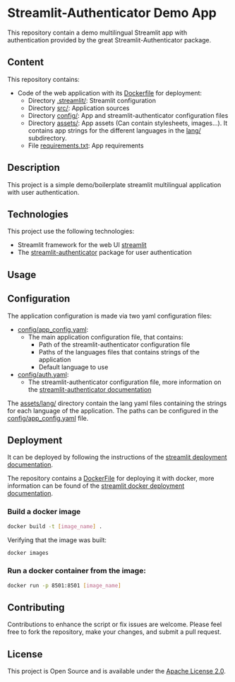 # Streamlit-Authenticator Demo App

This repository contain a demo multilingual Streamlit app with authentication provided by the great Streamlit-Authenticator package.

## Content

This repository contains:

- Code of the web application with its [Dockerfile](./Dockerfile) for deployment:
  - Directory [.streamlit/](./.streamlit/): Streamlit configuration
  - Directory [src/](./src/): Application sources
  - Directory [config/](./config/): App and streamlit-authenticator configuration files
  - Directory [assets/](./assets/): App assets (Can contain stylesheets, images...). It contains app strings for the different languages in the [lang/](./assets/lang/) subdirectory.
  - File [requirements.txt](./requirements.txt): App requirements

## Description

This project is a simple demo/boilerplate streamlit multilingual application with user authentication.

## Technologies

This project use the following technologies:

- Streamlit framework for the web UI [streamlit](https://github.com/streamlit/streamlit)
- The [streamlit-authenticator](https://github.com/mkhorasani/Streamlit-Authenticator) package for user authentication

## Usage

## Configuration

The application configuration is made via two yaml configuration files:

- [config/app_config.yaml](./config/app_config.yaml):
  - The main application configuration file, that contains:
    - Path of the streamlit-authenticator configuration file
    - Paths of the languages files that contains strings of the application
    - Default language to use
- [config/auth.yaml](./config/auth.yaml):
  - The streamlit-authenticator configuration file, more information on the [streamlit-authenticator documentation](https://github.com/mkhorasani/Streamlit-Authenticator)

The [assets/lang/](./assets/lang/) directory contain the lang yaml files containing the strings for each language of the application. The paths can be configured in the [config/app_config.yaml](./config/app_config.yaml) file.

## Deployment

It can be deployed by following the instructions of the [streamlit deployment documentation](https://docs.streamlit.io/streamlit-community-cloud/deploy-your-app).

The repository contains a [DockerFile](./Dockerfile) for deploying it with docker, more information can be found of the [streamlit docker deployment documentation](https://docs.streamlit.io/knowledge-base/tutorials/deploy/docker).

### Build a docker image

```sh
docker build -t [image_name] .
```

Verifying that the image was built:

```sh
docker images
```

### Run a docker container from the image:

```sh
docker run -p 8501:8501 [image_name]
```

## Contributing

Contributions to enhance the script or fix issues are welcome. Please feel free to fork the repository, make your changes, and submit a pull request.

## License

This project is Open Source and is available under the [Apache License 2.0](./LICENSE).
